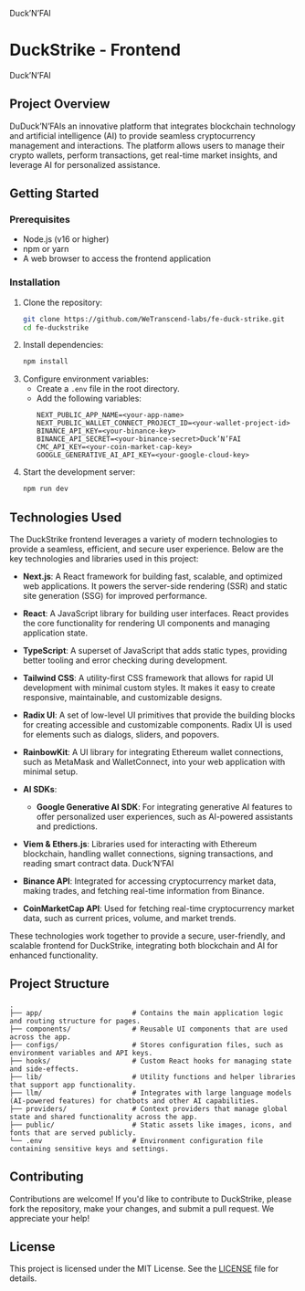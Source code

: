 Duck’N’FAI

# DuckStrike - Frontend

Duck’N’FAI

## Project Overview

DuDuck’N’FAIs an innovative platform that integrates blockchain technology and artificial intelligence (AI) to provide seamless cryptocurrency management and interactions. The platform allows users to manage their crypto wallets, perform transactions, get real-time market insights, and leverage AI for personalized assistance.

## Getting Started

### Prerequisites

- Node.js (v16 or higher)
- npm or yarn
- A web browser to access the frontend application

### Installation

1. Clone the repository:
   ```bash
   git clone https://github.com/WeTranscend-labs/fe-duck-strike.git
   cd fe-duckstrike
   ```
2. Install dependencies:
   ```bash
   npm install
   ```
3. Configure environment variables:
   - Create a `.env` file in the root directory.
   - Add the following variables:
     ```env
     NEXT_PUBLIC_APP_NAME=<your-app-name>
     NEXT_PUBLIC_WALLET_CONNECT_PROJECT_ID=<your-wallet-project-id>
     BINANCE_API_KEY=<your-binance-key>
     BINANCE_API_SECRET=<your-binance-secret>Duck’N’FAI
     CMC_API_KEY=<your-coin-market-cap-key>
     GOOGLE_GENERATIVE_AI_API_KEY=<your-google-cloud-key>
     ```
4. Start the development server:
   ```bash
   npm run dev
   ```

## Technologies Used

The DuckStrike frontend leverages a variety of modern technologies to provide a seamless, efficient, and secure user experience. Below are the key technologies and libraries used in this project:

- **Next.js**: A React framework for building fast, scalable, and optimized web applications. It powers the server-side rendering (SSR) and static site generation (SSG) for improved performance.
- **React**: A JavaScript library for building user interfaces. React provides the core functionality for rendering UI components and managing application state.
- **TypeScript**: A superset of JavaScript that adds static types, providing better tooling and error checking during development.
- **Tailwind CSS**: A utility-first CSS framework that allows for rapid UI development with minimal custom styles. It makes it easy to create responsive, maintainable, and customizable designs.

- **Radix UI**: A set of low-level UI primitives that provide the building blocks for creating accessible and customizable components. Radix UI is used for elements such as dialogs, sliders, and popovers.
- **RainbowKit**: A UI library for integrating Ethereum wallet connections, such as MetaMask and WalletConnect, into your web application with minimal setup.
- **AI SDKs**:

  - **Google Generative AI SDK**: For integrating generative AI features to offer personalized user experiences, such as AI-powered assistants and predictions.

- **Viem & Ethers.js**: Libraries used for interacting with Ethereum blockchain, handling wallet connections, signing transactions, and reading smart contract data.
  Duck’N’FAI
- **Binance API**: Integrated for accessing cryptocurrency market data, making trades, and fetching real-time information from Binance.

- **CoinMarketCap API**: Used for fetching real-time cryptocurrency market data, such as current prices, volume, and market trends.

These technologies work together to provide a secure, user-friendly, and scalable frontend for DuckStrike, integrating both blockchain and AI for enhanced functionality.

## Project Structure

```
.
├── app/                      # Contains the main application logic and routing structure for pages.
├── components/               # Reusable UI components that are used across the app.
├── configs/                  # Stores configuration files, such as environment variables and API keys.
├── hooks/                    # Custom React hooks for managing state and side-effects.
├── lib/                      # Utility functions and helper libraries that support app functionality.
├── llm/                      # Integrates with large language models (AI-powered features) for chatbots and other AI capabilities.
├── providers/                # Context providers that manage global state and shared functionality across the app.
├── public/                   # Static assets like images, icons, and fonts that are served publicly.
└── .env                      # Environment configuration file containing sensitive keys and settings.
```

## Contributing

Contributions are welcome! If you'd like to contribute to DuckStrike, please fork the repository, make your changes, and submit a pull request. We appreciate your help!

## License

This project is licensed under the MIT License. See the [LICENSE](./LICENSE) file for details.
